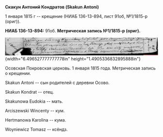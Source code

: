 **Скакун Антоний Кондратов (Skakun Antoni)**

1 января 1815 г -- крещение (НИАБ 136-13-894, лист 91об, №1/1815-р
(ориг)).

**НИАБ 136-13-894:** 91об. **Метрическая запись №1/1815-р (ориг).**

![](./media/2d29b8242ed16674b936a37e84596bde90917ab2.png){width="6.496527777777778in"
height="1.4905336832895888in"}

Осовская Покровская церковь. 1 января 1815 года. Метрическая запись о
крещении.

Skakun Antoni -- сын родителей с деревни Осовo.

Skakun Kondrat -- отец.

Skakunowa Eudokia -- мать.

Arciszewski Wincenty -- кум.

Hertmanowa Karolina -- кума.

Woyniewicz Tomasz -- ксёндз.
